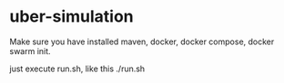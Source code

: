 # uber-simulation

Make sure you have installed maven, docker, docker compose, docker swarm init.


just execute run.sh, like this ./run.sh
